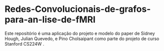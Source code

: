 # Redes-Convolucionais-de-grafos-para-an-lise-de-fMRI
Este repositório é uma aplicação do projeto e modelo do paper de Sidney Hough, Julian Quevedo, e Pino Cholsaipant como parte do projeto de curso Stanford CS224W .
